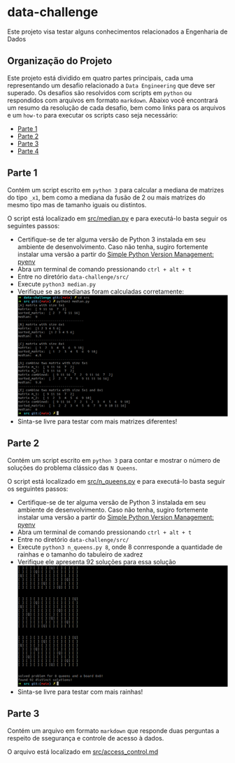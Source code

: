 # data-challenge
Este projeto visa testar alguns conhecimentos relacionados a Engenharia de Dados

## Organização do Projeto

Este projeto está dividido em quatro partes principais, cada uma representando um desafio relacionado a `Data Engineering` que deve ser superado. Os desafios são resolvidos com scripts em `python` ou respondidos com arquivos em formato `markdown`. Abaixo você encontrará um resumo da resolução de cada desafio, bem como links para os arquivos e um `how-to` para executar os scripts caso seja necessário:

* [Parte 1](#parte-1)
* [Parte 2](#parte-2)
* [Parte 3](#parte-3)
* [Parte 4](#parte-4)

## Parte 1

Contém um script escrito em `python 3` para calcular a mediana de matrizes do tipo `_x1`, bem como a mediana da fusão de 2 ou mais matrizes do mesmo tipo mas de tamanho iguais ou distintos.

O script está localizado em [src/median.py](src/median.py) e para executá-lo basta seguir os seguintes passos:

* Certifique-se de ter alguma versão de Python 3 instalada em seu ambiente de desenvolvimento. Caso não tenha, sugiro fortemente instalar uma versão a partir do [Simple Python Version Management: pyenv](https://github.com/pyenv/pyenv)
* Abra um terminal de comando pressionando `ctrl + alt + t`
* Entre no diretório `data-challenge/src/`
* Execute `python3 median.py`
* Verifique se as medianas foram calculadas corretamente:
![python median](./src/images/python-median.png)
* Sinta-se livre para testar com mais matrizes diferentes!

## Parte 2

Contém um script escrito em `python 3` para contar e mostrar o número de soluções do problema clássico das `N Queens`.

O script está localizado em [src/n_queens.py](src/n_queens.py) e para executá-lo basta seguir os seguintes passos:

* Certifique-se de ter alguma versão de Python 3 instalada em seu ambiente de desenvolvimento. Caso não tenha, sugiro fortemente instalar uma versão a partir do [Simple Python Version Management: pyenv](https://github.com/pyenv/pyenv)
* Abra um terminal de comando pressionando `ctrl + alt + t`
* Entre no diretório `data-challenge/src/`
* Execute `python3 n_queens.py 8`, onde 8 conrresponde a quantidade de rainhas e o tamanho do tabuleiro de xadrez
* Verifique ele apresenta 92 soluções para essa solução
![python n_queens](./src/images/python-n-queens.png)
* Sinta-se livre para testar com mais rainhas!

## Parte 3

Contém um arquivo em formato `markdown` que responde duas perguntas a respeito de ssegurança e controle de acesso à dados.

O arquivo está localizado em [src/access_control.md](src/access_control.md)
